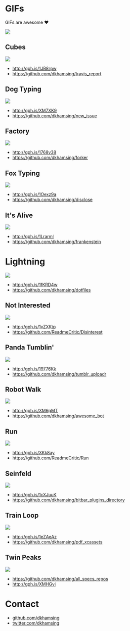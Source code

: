 # GIFs

GIFs are awesome :heart:

![](http://i.giphy.com/12UlfHpF05ielO.gif)

## Cubes

![](assets/cubes.gif)

- http://gph.is/1JB8rpw
- https://github.com/dkhamsing/travis_report

## Dog Typing

![](assets/dog-typing.gif)

- http://gph.is/XM7XK9
- https://github.com/dkhamsing/new_issue

## Factory

![](assets/factory.gif)

- http://gph.is/1768v38
- https://github.com/dkhamsing/forker

## Fox Typing

![](assets/fox-mulder-typing.gif)

- http://gph.is/1Oexz9a
- https://github.com/dkhamsing/disclose

## It's Alive

![](assets/its-alive.gif)

- http://gph.is/1Lrarml
- https://github.com/dkhamsing/frankenstein

# Lightning

![](assets/lightning.gif)

- http://gph.is/1fKRD4w
- https://github.com/dkhamsing/dotfiles

## Not Interested

![](assets/not-interested.gif)

- http://gph.is/1vZXKtp
- https://github.com/ReadmeCritic/Disinterest

## Panda Tumblin'

![](assets/panda-tumblin.gif)

- http://gph.is/19776Kk
- https://github.com/dkhamsing/tumblr_uploadr

## Robot Walk

![](assets/robot-walk.gif)

- http://gph.is/XM6gMT
- https://github.com/dkhamsing/awesome_bot

## Run

![](assets/run.gif)

- http://gph.is/XKk8ay
- https://github.com/ReadmeCritic/Run

## Seinfeld

![](assets/seinfeld-computer.gif)

- http://gph.is/1cXJuuK
- https://github.com/dkhamsing/bitbar_plugins_directory

## Train Loop

![](assets/train-loop.gif)

- http://gph.is/1eZAeAz
- https://github.com/dkhamsing/pdf_xcassets

## Twin Peaks

![](assets/twin-peaks.gif)

- https://github.com/dkhamsing/all_specs_repos
- http://gph.is/XMHGvi

# Contact

- [github.com/dkhamsing](https://github.com/dkhamsing)
- [twitter.com/dkhamsing](https://twitter.com/dkhamsing)
